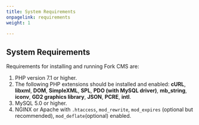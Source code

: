 ```yaml
---
title: System Requirements
onpagelink: requirements
weight: 1

---
```


System Requirements
-------------------

Requirements for installing and running Fork CMS are:

1. PHP version 7.1 or higher.
2. The following PHP extensions should be installed and enabled: **cURL**, **libxml**, **DOM**, **SimpleXML**, **SPL**, **PDO (with MySQL driver)**, **mb\_string**, **iconv**, **GD2 graphics library**, **JSON**, **PCRE**, **intl**.
3. MySQL 5.0 or higher.
4. NGINX or Apache with `.htaccess`, `mod_rewrite`, `mod_expires` (optional but recommended), `mod_deflate`(optional) enabled.
 